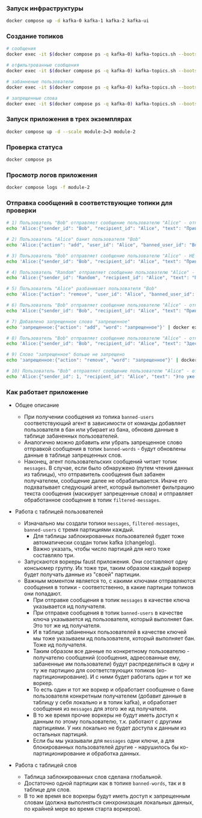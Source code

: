 ### Запуск инфраструктуры
```bash
docker compose up -d kafka-0 kafka-1 kafka-2 kafka-ui
```

### Создание топиков
```bash
# сообщения
docker exec -it $(docker compose ps -q kafka-0) kafka-topics.sh --bootstrap-server kafka-0:9092 --create --topic messages --partitions 3 --replication-factor 2

# отфильтрованные сообщения
docker exec -it $(docker compose ps -q kafka-0) kafka-topics.sh --bootstrap-server kafka-0:9092 --create --topic filtered-messages --partitions 3 --replication-factor 2

# забанненые пользователи
docker exec -it $(docker compose ps -q kafka-0) kafka-topics.sh --bootstrap-server kafka-0:9092 --create --topic banned-users --partitions 3 --replication-factor 2

# запрещенные слова
docker exec -it $(docker compose ps -q kafka-0) kafka-topics.sh --bootstrap-server kafka-0:9092 --create --topic banned-words --partitions 1 --replication-factor 2
```

### Запуск приложения в трех экземплярах
```bash
docker compose up -d --scale module-2=3 module-2
```

### Проверка статуса
```bash
docker compose ps
```

### Просмотр логов приложения
```bash
docker compose logs -f module-2
```

### Отправка сообщений в соответствующие топики для проверки
```bash
# 1) Пользователь "Bob" отправляет сообщение пользователю "Alice" - отправляется
echo 'Alice:{"sender_id": "Bob", "recipient_id": "Alice", "text": "Привет!"}' | docker exec -i $(docker compose ps -q kafka-0) kafka-console-producer.sh --bootstrap-server kafka-0:9092 --topic messages --property "parse.key=true" --property "key.separator=:"

# 2) Пользователь "Alice" банит пользователя "Bob"
echo 'Alice:{"action": "add", "user_id": "Alice", "banned_user_id": "Bob"}' | docker exec -i $(docker compose ps -q kafka-0) kafka-console-producer.sh --bootstrap-server kafka-0:9092 --topic banned-users --property "parse.key=true" --property "key.separator=:"

# 3) Пользователь "Bob" отправляет сообщение пользователю "Alice" - НЕ отправляется
echo 'Alice:{"sender_id": "Bob", "recipient_id": "Alice", "text": "Привет!"}' | docker exec -i $(docker compose ps -q kafka-0) kafka-console-producer.sh --bootstrap-server kafka-0:9092 --topic messages --property "parse.key=true" --property "key.separator=:"

# 4) Пользователь "Random" отправляет сообщение пользователю "Alice" - отправляется
echo 'Alice:{"sender_id": "Random", "recipient_id": "Alice", "text": "Привет!"}' | docker exec -i $(docker compose ps -q kafka-0) kafka-console-producer.sh --bootstrap-server kafka-0:9092 --topic messages --property "parse.key=true" --property "key.separator=:"

# 5) Пользователь "Alice" разбанивает пользователя "Bob"
echo 'Alice:{"action": "remove", "user_id": "Alice", "banned_user_id": "Bob"}' | docker exec -i $(docker compose ps -q kafka-0) kafka-console-producer.sh --bootstrap-server kafka-0:9092 --topic banned-users --property "parse.key=true" --property "key.separator=:"

# 6) Пользователь "Bob" отправляет сообщение пользователю "Alice" - отправляется
echo 'Alice:{"sender_id": "Bob", "recipient_id": "Alice", "text": "Привет!"}' | docker exec -i $(docker compose ps -q kafka-0) kafka-console-producer.sh --bootstrap-server kafka-0:9092 --topic messages --property "parse.key=true" --property "key.separator=:"

# 7) Добавлено запрещенное слово "запрещенное"
echo 'запрещенное:{"action": "add", "word": "запрещенное"}' | docker exec -i $(docker compose ps -q kafka-0) kafka-console-producer.sh --bootstrap-server kafka-0:9092 --topic banned-words --property "parse.key=true" --property "key.separator=:"

# 8) Пользователь "Bob" отправляет сообщение пользователю "Alice" - отправляется, но замаскировано запрещенное слово
echo 'Alice:{"sender_id": "Bob", "recipient_id": "Alice", "text": "Здесь есть запрещенное слово!"}' | docker exec -i $(docker compose ps -q kafka-0) kafka-console-producer.sh --bootstrap-server kafka-0:9092 --topic messages --property "parse.key=true" --property "key.separator=:"

# 9) Слово "запрещенное" больше не запрещено
echo 'запрещенное:{"action": "remove", "word": "запрещенное"}' | docker exec -i $(docker compose ps -q kafka-0) kafka-console-producer.sh --bootstrap-server kafka-0:9092 --topic banned-words --property "parse.key=true" --property "key.separator=:"

# 10) Пользователь "Bob" отправляет сообщение пользователю "Alice" - отправляется, ничего не замаскировано
echo 'Alice:{"sender_id": 1, "recipient_id": "Alice", "text": "Это уже не запрещенное слово!"}' | docker exec -i $(docker compose ps -q kafka-0) kafka-console-producer.sh --bootstrap-server kafka-0:9092 --topic messages --property "parse.key=true" --property "key.separator=:"
```

### Как работает приложение
* Общее описание
    * При получении сообщения из топика `banned-users` соответствующий агент в зависимости от команды добавляет пользователя в бан или убирает из бана, обновив данные в таблице забаненных пользователей.
    * Аналогично можно добавить или убрать запрещенное слово отправкой сообщения в топик `banned-words` - будут обновлены данные в таблице запрещенных слов.
    * Наконец, агент пользовательских сообщений читает топик `messages`. В случае, если было обнаружено (путем чтения данных из таблицы), что отправитель сообщения был забанен получателем, сообщение далее не обрабатывается. Иначе его подхватывает следующий агент, который выполняет фильтрацию текста сообщения (маскирует запрещенные слова) и отправляет обработанное сообщение в топик `filtered-messages`.

* Работа с таблицей пользователей
    * Изначально мы создали топики `messages`, `filtered-messages`, `banned-users` с тремя партициями каждый.
        * Для таблицы заблокированных пользователей будет тоже автоматически создан топик kafka (changelog).
        * Важно указать, чтобы число партиций для него тоже составляло три.
    * Запускаются воркеры faust приложения. Они составляют одну консьюмер группу. Их тоже три, таким образом каждый воркер будет получать данные из "своей" партиции.
    * Важным моментом является то, с какими ключами отправляются сообщения в топики - соответственно, в какие партиции топиков они попадают.
        * При отправке сообщения в топик `messages` в качестве ключа указывается ид получателя.
        * При отправке сообщения в топик `banned-users` в качестве ключа указывается ид пользователя, который выполняет бан. Это тот же ид получателя.
        * И в таблице забаненных пользователей в качестве ключей мы тоже указываем ид пользователя, который выполняет бан. Тоже ид получателя.
        * Таким образом все данные по конкретному пользователю - получателю сообщений (сообщения, адресованные ему, забаненные им пользователи) будут распределяться в одну и ту же партицию для соответствующих топиков (ко-партиционирование). И с ними будет работать один и тот же воркер.
        * То есть один и тот же воркер и обработает сообщение о бане пользователя конкретным получателем (добавит данные в таблицу у себя локально и в топик kafka), и обработает сообщения из `messages` для этого же ид получателя.
        * В то же время прочие воркеры не будут иметь доступ к данным по этому пользователю, т.к. работают с другими партициями. У них локально не будет доступа к данным из остальных партиций.
        * Если бы мы указывали для `messages` одни ключи, а для блокированных пользователей другие - нарушилось бы ко-партиционирование и обработка данных.

* Работа с таблицей слов
    * Таблица заблокированных слов сделана глобальной.
    * Достаточно одной партиции как в топике `banned-words`, так и в таблице для слов.
    * В то же время все воркеры будут иметь доступ к запрещенным словам (должна выполняться синхронизация локальных данных, по крайней мере во время старта воркеров).
